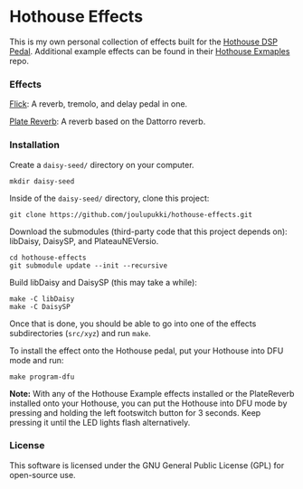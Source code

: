 # Hothouse Effects

This is my own personal collection of effects built for the [Hothouse DSP Pedal](https://clevelandmusicco.com/hothouse-diy-digital-signal-processing-platform-kit/). Additional example effects can be found in their [Hothouse Exmaples](https://github.com/clevelandmusicco/HothouseExamples/) repo.

### Effects

[Flick](src/Flick/): A reverb, tremolo, and delay pedal in one.

[Plate Reverb](src/PlateReverb/): A reverb based on the Dattorro reverb.

### Installation

Create a `daisy-seed/` directory on your computer.
```
mkdir daisy-seed
```

Inside of the `daisy-seed/` directory, clone this project:
```
git clone https://github.com/joulupukki/hothouse-effects.git
```

Download the submodules (third-party code that this project depends on): libDaisy, DaisySP, and PlateauNEVersio.
```
cd hothouse-effects
git submodule update --init --recursive
```

Build libDaisy and DaisySP (this may take a while):
```
make -C libDaisy
make -C DaisySP
```

Once that is done, you should be able to go into one of the effects subdirectories (`src/xyz`) and run `make`.

To install the effect onto the Hothouse pedal, put your Hothouse into DFU mode and run:
```
make program-dfu
```

**Note:** With any of the Hothouse Example effects installed or the PlateReverb installed onto your Hothouse, you can put the Hothouse into DFU mode by pressing and holding the left footswitch button for 3 seconds. Keep pressing it until the LED lights flash alternatively.

### License

This software is licensed under the GNU General Public License (GPL) for open-source use.